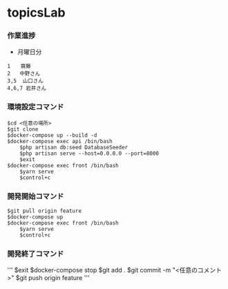 # topicsLab
### 作業進捗
* 月曜日分
```
1　　齋藤
2	中野さん
3,5	 山口さん
4,6,7 岩井さん
```
### 環境設定コマンド
```
$cd <任意の場所>
$git clone 
$docker-compose up --build -d
$docker-compose exec api /bin/bash
    $php artisan db:seed DatabaseSeeder
    $php artisan serve --host=0.0.0.0 --port=8000
    $exit
$docker-compose exec front /bin/bash
    $yarn serve
    $control+c
```
### 開発開始コマンド
```
$git pull origin feature
$docker-compose up
$docker-compose exec front /bin/bash
    $yarn serve
    $control+c
```
### 開発終了コマンド
'''
$exit
$docker-compose stop
$git add .
$git commit -m "<任意のコメント>"
$git push origin feature
'''